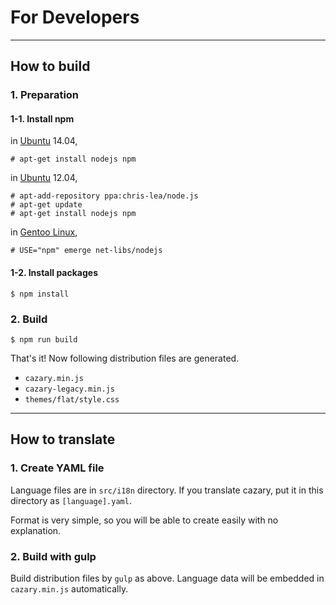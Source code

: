 For Developers
==============

---

## How to build

### 1. Preparation

#### 1-1. Install npm

in [Ubuntu](http://www.ubuntu.com/) 14.04,

    # apt-get install nodejs npm

in [Ubuntu](http://www.ubuntu.com/) 12.04,

    # apt-add-repository ppa:chris-lea/node.js
    # apt-get update
    # apt-get install nodejs npm

in [Gentoo Linux](https://www.gentoo.org/),

    # USE="npm" emerge net-libs/nodejs

#### 1-2. Install packages

    $ npm install

### 2. Build

    $ npm run build

That's it! Now following distribution files are generated.
* `cazary.min.js`
* `cazary-legacy.min.js`
* `themes/flat/style.css`

---

## How to translate

### 1. Create YAML file

Language files are in `src/i18n` directory.
If you translate cazary, put it in this directory as `[language].yaml`.

Format is very simple, so you will be able to create easily with no explanation.

### 2. Build with gulp

Build distribution files by `gulp` as above.
Language data will be embedded in `cazary.min.js` automatically.
